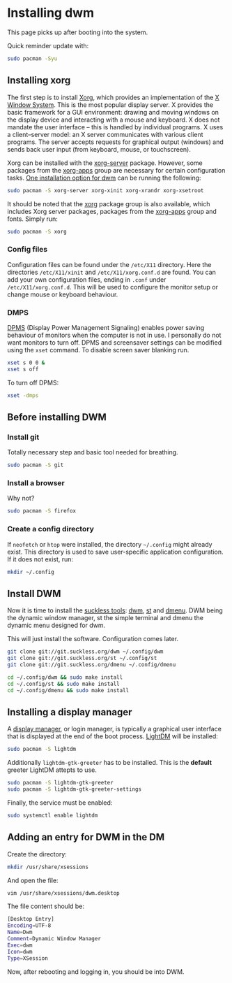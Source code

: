 # Installing dwm
This page picks up after booting into the system.

Quick reminder update with:
```bash
sudo pacman -Syu
```

## Installing xorg
The first step is to install [Xorg](https://wiki.archlinux.org/title/Xorg), which provides an implementation of the [X Window System](https://en.wikipedia.org/wiki/X_Window_System). This is the most popular display server. X provides the basic framework for a GUI environment: drawing and moving windows on the display device and interacting with a mouse and keyboard. X does not mandate the user interface – this is handled by individual programs. X uses a client–server model: an X server communicates with various client programs. The server accepts requests for graphical output (windows) and sends back user input (from keyboard, mouse, or touchscreen).

Xorg can be installed with the [xorg-server](https://archlinux.org/packages/?name=xorg-server) package.
However, some packages from the [xorg-apps](https://archlinux.org/groups/x86_64/xorg-apps/) group are necessary for certain configuration tasks.
[One installation option for dwm](https://www.chrisatmachine.com/posts/01-dwm) can be running the following:
```bash
sudo pacman -S xorg-server xorg-xinit xorg-xrandr xorg-xsetroot
```
It should be noted that the [xorg](https://archlinux.org/groups/x86_64/xorg/) package group is also available, which includes Xorg server packages, packages from the [xorg-apps](https://archlinux.org/groups/x86_64/xorg-apps/) group and fonts. Simply run:
```bash
sudo pacman -S xorg
```

### Config files
Configuration files can be found under the `/etc/X11` directory. Here the directories `/etc/X11/xinit` and `/etc/X11/xorg.conf.d` are found. You can add your own configuration files, ending in `.conf` under `/etc/X11/xorg.conf.d`. This will be used to configure the monitor setup or change mouse or keyboard behaviour.

### DMPS
[DPMS](https://wiki.archlinux.org/title/Display_Power_Management_Signaling) (Display Power Management Signaling) enables power saving behaviour of monitors when the computer is not in use. I personally do not want monitors to turn off. DPMS and screensaver settings can be modified using the `xset` command. To disable screen saver blanking run.
```bash
xset s 0 0 &
xset s off
```
To turn off DPMS:
```bash
xset -dmps
```

## Before installing DWM
### Install git
Totally necessary step and basic tool needed for breathing.
```bash
sudo pacman -S git
```
### Install a browser
Why not?
```bash
sudo pacman -S firefox
```
### Create a config directory
If `neofetch` or `htop` were installed, the directory `~/.config` might already exist. This directory is used to save user-specific application configuration. If it does not exist, run:
```bash
mkdir ~/.config
```

## Install DWM
Now it is time to install the [suckless tools](https://suckless.org/): [dwm](https://dwm.suckless.org/), [st](https://st.suckless.org/goals/) and [dmenu](https://tools.suckless.org/dmenu/). DWM being the dynamic window manager, st the simple terminal and dmenu the dynamic menu designed for dwm.

This will just install the software. Configuration comes later.
``` bash
git clone git://git.suckless.org/dwm ~/.config/dwm
git clone git://git.suckless.org/st ~/.config/st
git clone git://git.suckless.org/dmenu ~/.config/dmenu
```
```bash
cd ~/.config/dwm && sudo make install
cd ~/.config/st && sudo make install
cd ~/.config/dmenu && sudo make install
```

## Installing a display manager
A [display manager](https://wiki.archlinux.org/title/Display_manager), or login manager, is typically a graphical user interface that is displayed at the end of the boot process. [LightDM](https://wiki.archlinux.org/title/LightDM) will be installed:
```bash
sudo pacman -S lightdm
```
Additionally `lightdm-gtk-greeter` has to be installed. This is the **default** greeter LightDM attepts to use.
```bash
sudo pacman -S lightdm-gtk-greeter
sudo pacman -S lightdm-gtk-greeter-settings
```
Finally, the service must be enabled:
```bash
sudo systemctl enable lightdm
```

## Adding an entry for DWM in the DM
Create the directory:
```bash
mkdir /usr/share/xsessions
```
And open the file:
```bash
vim /usr/share/xsessions/dwm.desktop
```
The file content should be:
```bash
[Desktop Entry]
Encoding=UTF-8
Name=Dwm
Comment=Dynamic Window Manager
Exec=dwm
Icon=dwm
Type=XSession
```

Now, after rebooting and logging in, you should be into DWM.

